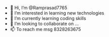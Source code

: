 - 👋 Hi, I’m @Ramprasad7765
- 👀 I’m interested in learning new technologies
- 🌱 I’m currently learning coding skills
- 💞️ I’m looking to collaborate on ...
- 📫 To reach me msg 8328263675

<!---
Ramprasad7765/Ramprasad7765 is a ✨ special ✨ repository because its `README.md` (this file) appears on your GitHub profile.
You can click the Preview link to take a look at your changes.
--->
